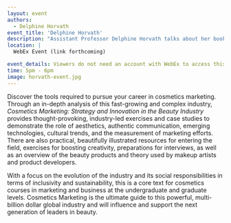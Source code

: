 ```yaml
---
layout: event
authors:
  - Delphine Horvath
event_title: 'Delphine Horvath'
description: "Assistant Professor Delphine Horvath talks about her book, Cosmetics Marketing: Strategy and Innovation in the Beauty Industry"
location: |
  WebEx Event (link forthcoming)

event_details: Viewers do not need an account with WebEx to access this event. After clicking the link, the event can be viewed either through your web browser or by downloading the WebEx desktop application. If this is your first time using WebEx, please plan on joining the event several minutes before the starting time to troubleshoot any issues.
time: 5pm - 6pm
image: horvath-event.jpg
---
```

Discover the tools required to pursue your career in cosmetics marketing. Through an in-depth analysis of this fast-growing and complex industry, _Cosmetics Marketing: Strategy and Innovation in the Beauty Industry_ provides thought-provoking, industry-led exercises and case studies to demonstrate the role of aesthetics, authentic communication, emerging technologies, cultural trends, and the measurement of marketing efforts. There are also practical, beautifully illustrated resources for entering the field, exercises for boosting creativity, preparations for interviews, as well as an overview of the beauty products and theory used by makeup artists and product developers.

With a focus on the evolution of the industry and its social responsibilities in terms of inclusivity and sustainability, this is a core text for cosmetics courses in marketing and business at the undergraduate and graduate levels. Cosmetics Marketing is the ultimate guide to this powerful, multi-billion dollar global industry and will influence and support the next generation of leaders in beauty.
